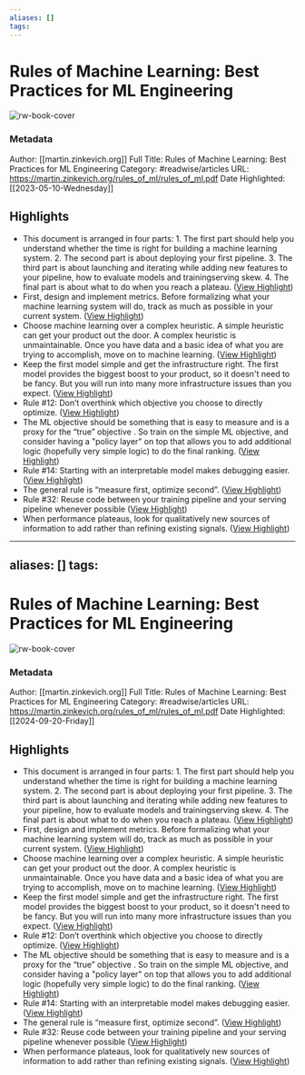 ```yaml
---
aliases: []
tags:
---
```

# Rules of Machine Learning: Best Practices for ML Engineering

![rw-book-cover](https://readwise-assets.s3.amazonaws.com/static/images/article1.be68295a7e40.png)
### Metadata
Author: [[martin.zinkevich.org]]
Full Title: Rules of Machine Learning: Best Practices for ML Engineering
Category: #readwise/articles
URL: https://martin.zinkevich.org/rules_of_ml/rules_of_ml.pdf
Date Highlighted: [[2023-05-10-Wednesday]]

## Highlights
- This document is arranged in four parts: 1. The first part should help you understand whether the time is right for building a machine learning system.
  2. The second part is about deploying your first pipeline. 3. The third part is about launching and iterating while adding new features to your pipeline, how to evaluate models and training­serving skew.
  4. The final part is about what to do when you reach a plateau. ([View Highlight](https://read.readwise.io/read/01gzz6q3hehscrq5b0ef0ccsgn))
- First, design and implement metrics. Before formalizing what your machine learning system will do, track as much as possible in your current system. ([View Highlight](https://read.readwise.io/read/01gzz6my5bf7kggxk2jrw125cw))
- Choose machine learning over a complex heuristic. A simple heuristic can get your product out the door. A complex heuristic is unmaintainable. Once you have data and a basic idea of what you are trying to accomplish, move on to machine learning. ([View Highlight](https://read.readwise.io/read/01gzz6p2sy6kefvknbrxtca8az))
- Keep the first model simple and get the infrastructure right. The first model provides the biggest boost to your product, so it doesn't need to be fancy. But you will run into many more infrastructure issues than you expect. ([View Highlight](https://read.readwise.io/read/01gzz6v0fvj4ntwy7a90r8k7k6))
- Rule #12: Don’t overthink which objective you choose to directly optimize. ([View Highlight](https://read.readwise.io/read/01gzz7gs41abh2975w6cnz5021))
- The ML objective should be something that is easy to measure and is a proxy for the “true” objective . So train on the simple ML objective, and consider having a "policy layer" on top that allows you to add additional logic (hopefully very simple logic) to do the final ranking. ([View Highlight](https://read.readwise.io/read/01gzz7symb7mzfqq07nggwmb0d))
- Rule #14: Starting with an interpretable model makes debugging easier. ([View Highlight](https://read.readwise.io/read/01gzz7qaznkbne1c5q47aavxrk))
- The general rule is “measure first, optimize second”. ([View Highlight](https://read.readwise.io/read/01gzz8bzt94fgax0m2vpx96aqm))
- Rule #32: Re­use code between your training pipeline and your serving pipeline whenever possible ([View Highlight](https://read.readwise.io/read/01gzz8hxej4t3dsdthqydxebe1))
- When performance plateaus, look for qualitatively new sources of information to add rather than refining existing signals. ([View Highlight](https://read.readwise.io/read/01gzz8rvqp8zbqqhy0v51qbfy3))
---
aliases: []
tags:
---
# Rules of Machine Learning: Best Practices for ML Engineering

![rw-book-cover](https://readwise-assets.s3.amazonaws.com/media/uploaded_book_covers/profile_200658/yax2mc24B6bvTWFjfDfRzxIPWvwx-qx-x_AYki8JrwU-cover-3759976.png)
### Metadata
Author: [[martin.zinkevich.org]]
Full Title: Rules of Machine Learning: Best Practices for ML Engineering
Category: #readwise/articles
URL: https://martin.zinkevich.org/rules_of_ml/rules_of_ml.pdf
Date Highlighted: [[2024-09-20-Friday]]

## Highlights
- This document is arranged in four parts: 1. The first part should help you understand whether the time is right for building a machine learning system.
  2. The second part is about deploying your first pipeline. 3. The third part is about launching and iterating while adding new features to your pipeline, how to evaluate models and training­serving skew.
  4. The final part is about what to do when you reach a plateau. ([View Highlight](https://read.readwise.io/read/01gzz6q3hehscrq5b0ef0ccsgn))
- First, design and implement metrics. Before formalizing what your machine learning system will do, track as much as possible in your current system. ([View Highlight](https://read.readwise.io/read/01gzz6my5bf7kggxk2jrw125cw))
- Choose machine learning over a complex heuristic. A simple heuristic can get your product out the door. A complex heuristic is unmaintainable. Once you have data and a basic idea of what you are trying to accomplish, move on to machine learning. ([View Highlight](https://read.readwise.io/read/01gzz6p2sy6kefvknbrxtca8az))
- Keep the first model simple and get the infrastructure right. The first model provides the biggest boost to your product, so it doesn't need to be fancy. But you will run into many more infrastructure issues than you expect. ([View Highlight](https://read.readwise.io/read/01gzz6v0fvj4ntwy7a90r8k7k6))
- Rule #12: Don’t overthink which objective you choose to directly optimize. ([View Highlight](https://read.readwise.io/read/01gzz7gs41abh2975w6cnz5021))
- The ML objective should be something that is easy to measure and is a proxy for the “true” objective . So train on the simple ML objective, and consider having a "policy layer" on top that allows you to add additional logic (hopefully very simple logic) to do the final ranking. ([View Highlight](https://read.readwise.io/read/01gzz7symb7mzfqq07nggwmb0d))
- Rule #14: Starting with an interpretable model makes debugging easier. ([View Highlight](https://read.readwise.io/read/01gzz7qaznkbne1c5q47aavxrk))
- The general rule is “measure first, optimize second”. ([View Highlight](https://read.readwise.io/read/01gzz8bzt94fgax0m2vpx96aqm))
- Rule #32: Re­use code between your training pipeline and your serving pipeline whenever possible ([View Highlight](https://read.readwise.io/read/01gzz8hxej4t3dsdthqydxebe1))
- When performance plateaus, look for qualitatively new sources of information to add rather than refining existing signals. ([View Highlight](https://read.readwise.io/read/01gzz8rvqp8zbqqhy0v51qbfy3))

